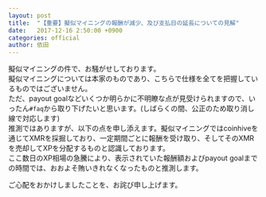 ```yaml
---
layout: post
title:  "【重要】擬似マイニングの報酬が減少、及び支払日の延長についての見解"
date:   2017-12-16 2:50:00 +0900
categories: official
author: 依田
---
```

擬似マイニングの件で、お騒がせしております。  
擬似マイニングについては本家のものであり、こちらで仕様を全てを把握しているものではございません。  
ただ、payout goalなどいくつか明らかに不明瞭な点が見受けられますので、いったん`#faq`から取り下げたいと思います。(しばらくの間、公正のため取り消し線で対応します)  
推測ではありますが、以下の点を申し添えます。擬似マイニングではcoinhiveを通じてXMRを採掘しており、一定期間ごとに報酬を受け取り、そしてそのXMRを売却してXPを分配するものと認識しております。  
ここ数日のXP相場の急騰により、表示されていた報酬額およびpayout goalまでの時間では、おおよそ賄いきれなくなったものと推測します。  

ご心配をおかけしましたことを、お詫び申し上げます。  
